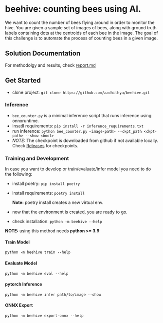 # beehive: counting bees using AI.

We want to count the number of bees flying around in order to monitor the hive. You are given a sample set of images
of bees, along with ground truth labels containing dots at the centroids of each bee in the image. The goal of this
challenge is to automate the process of counting bees in a given image.

## Solution Documentation
For methodolgy and results, check [report.md](./report.md)
## Get Started

- clone project: `git clone https://github.com/aadhithya/beehive.git`

### Inference
- `bee_counter.py` is a minimal inference script that runs inference using onnxruntime.
- Insatll requirements: `pip install -r inference_requirements.txt`
- run inference: `python bee_counter.py <image-path> --ckpt_path <ckpt-path> --show <bool>`
- *NOTE:* The checkpoint is downloaded from github if not available locally. Check [Releases](https://github.com/aadhithya/beehive/releases/tag/weights) for checkpoints.

### Training and Development
In case you want to develop or train/evaluate/infer model you need to do the following:
- install poetry: `pip install poetry`
- install requirements: `poetry install`

    **Note:** poetry install creates a new virtual env.
- now that the environment is created, you are ready to go.
- check installation: `python -m beehive --help`

**NOTE:** using this method needs **python >= 3.9**

#### Train Model
`python -m beehive train --help`

#### Evaluate Model
`python -m beehive eval --help`

#### pytorch Inference
`python -m beehive infer path/to/image --show`

#### ONNX Export
`python -m beehive export-onnx --help`
